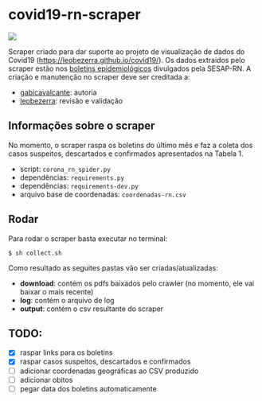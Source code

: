 # covid19-rn-scraper

![](https://github.com/gabicavalcante/covid19-rn-scraper/workflows/CI/badge.svg) 


Scraper criado para dar suporte ao projeto de visualização de dados do Covid19 (https://leobezerra.github.io/covid19/).
Os dados extraidos pelo scraper estão nos [boletins epidemiológicos](http://www.saude.rn.gov.br/Conteudo.asp?TRAN=ITEM&TARG=7549&ACT=&PAGE=0&PARM=&LBL=Boletins+Epidemiol%F3gicos) divulgados pela SESAP-RN. A criação e manutenção no scraper deve ser creditada a:

- [gabicavalcante](https://github.com/gabicavalcante): autoria
- [leobezerra](https://github.com/leobezerra): revisão e validação


## Informações sobre o scraper

No momento, o scraper raspa os boletins do último mês e faz a coleta dos casos suspeitos, descartados e confirmados apresentados na Tabela 1.

- script: `corona_rn_spider.py`
- dependências: `requirements.py`
- dependências: `requirements-dev.py`
- arquivo base de coordenadas: `coordenadas-rn.csv`

## Rodar

Para rodar o scraper basta executar no terminal:
```
$ sh collect.sh
```

Como resultado as seguites pastas vão ser criadas/atualizadas:

- **download**: contém os pdfs baixados pelo crawler (no momento, ele vai baixar o mais recente)
- **log**: contém o arquivo de log 
- **output**: contém o csv resultante do scraper 

## TODO:
  - [x] raspar links para os boletins
  - [x] raspar casos suspeitos, descartados e confirmados
  - [ ] adicionar coordenadas geográficas ao CSV produzido
  - [ ] adicionar obitos
  - [ ] pegar data dos boletins automaticamente 